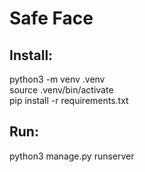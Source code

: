 # Safe  Face

## Install: 
python3 -m venv .venv \
source .venv/bin/activate \
pip install -r requirements.txt 


## Run: 
python3 manage.py runserver
